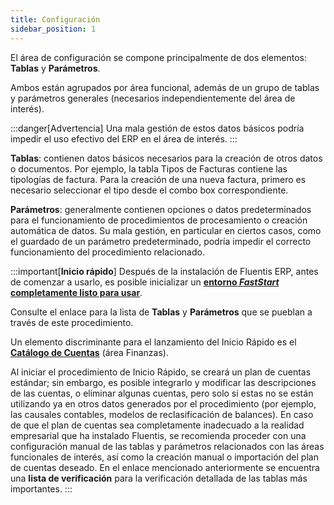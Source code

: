 ```yaml
---
title: Configuración
sidebar_position: 1
---
```


El área de configuración se compone principalmente de dos elementos: **Tablas** y **Parámetros**.

Ambos están agrupados por área funcional, además de un grupo de tablas y parámetros generales (necesarios independientemente del área de interés).

:::danger[Advertencia]
Una mala gestión de estos datos básicos podría impedir el uso efectivo del ERP en el área de interés.
:::

**Tablas**: contienen datos básicos necesarios para la creación de otros datos o documentos. Por ejemplo, la tabla Tipos de Facturas contiene las tipologías de factura. Para la creación de una nueva factura, primero es necesario seleccionar el tipo desde el combo box correspondiente.

**Parámetros**: generalmente contienen opciones o datos predeterminados para el funcionamiento de procedimientos de procesamiento o creación automática de datos. Su mala gestión, en particular en ciertos casos, como el guardado de un parámetro predeterminado, podría impedir el correcto funcionamiento del procedimiento relacionado.

:::important[**Inicio rápido**]
Después de la instalación de Fluentis ERP, antes de comenzar a usarlo, es posible inicializar un [**entorno *FastStart* completamente listo para usar**](/docs/guide/fast-start).

Consulte el enlace para la lista de **Tablas** y **Parámetros** que se pueblan a través de este procedimiento.

Un elemento discriminante para el lanzamiento del Inicio Rápido es el [**Catálogo de Cuentas**](/docs/erp-home/registers/accounting/analytic-chart-of-accounts) (área Finanzas).

Al iniciar el procedimiento de Inicio Rápido, se creará un plan de cuentas estándar; sin embargo, es posible integrarlo y modificar las descripciones de las cuentas, o eliminar algunas cuentas, pero solo si estas no se están utilizando ya en otros datos generados por el procedimiento (por ejemplo, las causales contables, modelos de reclasificación de balances). En caso de que el plan de cuentas sea completamente inadecuado a la realidad empresarial que ha instalado Fluentis, se recomienda proceder con una configuración manual de las tablas y parámetros relacionados con las áreas funcionales de interés, así como la creación manual o importación del plan de cuentas deseado. En el enlace mencionado anteriormente se encuentra una **lista de verificación** para la verificación detallada de las tablas más importantes.
:::